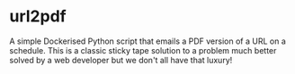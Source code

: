 # url2pdf
A simple Dockerised Python script that emails a PDF version of a URL on a schedule. This is a classic sticky tape solution to a problem much better solved by a web developer but we don't all have that luxury!
